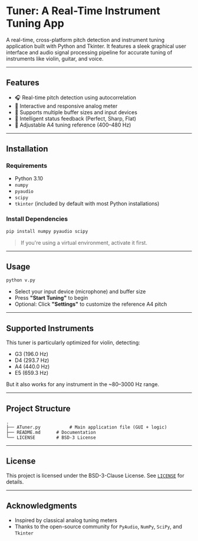 # Tuner: A Real-Time Instrument Tuning App

A real-time, cross-platform pitch detection and instrument tuning application built with Python and Tkinter. It features a sleek graphical user interface and audio signal processing pipeline for accurate tuning of instruments like violin, guitar, and voice.

---

## Features

- 🎧 Real-time pitch detection using autocorrelation
- 🎨 Interactive and responsive analog meter
- 🔄 Supports multiple buffer sizes and input devices
- 🎻 Intelligent status feedback (Perfect, Sharp, Flat)
- 🎼 Adjustable A4 tuning reference (400–480 Hz)

---

## Installation

### Requirements

- Python 3.10
- `numpy`
- `pyaudio`
- `scipy`
- `tkinter` (included by default with most Python installations)

### Install Dependencies

```bash
pip install numpy pyaudio scipy
```

> If you're using a virtual environment, activate it first.

---

## Usage

```bash
python v.py
```

- Select your input device (microphone) and buffer size
- Press **"Start Tuning"** to begin
- Optional: Click **"Settings"** to customize the reference A4 pitch

---

## Supported Instruments

This tuner is particularly optimized for violin, detecting:

- G3 (196.0 Hz)
- D4 (293.7 Hz)
- A4 (440.0 Hz)
- E5 (659.3 Hz)

But it also works for any instrument in the ~80–3000 Hz range.

---

## Project Structure

```
.
├── ATuner.py           # Main application file (GUI + logic)
├── README.md      # Documentation
└── LICENSE        # BSD-3 License
```

---

## License

This project is licensed under the BSD-3-Clause License. See [`LICENSE`](LICENSE) for details.

---

## Acknowledgments

- Inspired by classical analog tuning meters
- Thanks to the open-source community for `PyAudio`, `NumPy`, `SciPy`, and `Tkinter`

